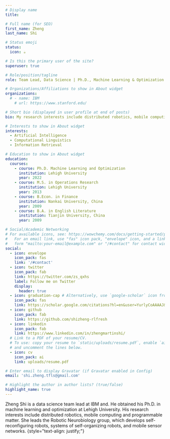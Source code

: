 ```yaml
---
# Display name
title: 

# Full name (for SEO)
first_name: Zheng
last_name: Shi

# Status emoji
status: 
  icon: ☕️

# Is this the primary user of the site?
superuser: true

# Role/position/tagline
role: Team Lead, Data Science | Ph.D., Machine Learning & Optimization

# Organizations/Affiliations to show in About widget
organizations:
  # - name: IBM
    # url: https://www.stanford.edu/

# Short bio (displayed in user profile at end of posts)
bio: My research interests include distributed robotics, mobile computing and programmable matter.

# Interests to show in About widget
interests:
  - Artificial Intelligence
  - Computational Linguistics
  - Information Retrieval

# Education to show in About widget
education:
  courses:
    - course: Ph.D. Machine Learning and Optimization
      institution: Lehigh University
      year: 2022
    - course: M.S. in Operations Research
      institution: Lehigh University
      year: 2013
    - course: B.Econ. in Finance
      institution: Nankai University, China
      year: 2009
    - course: B.A. in English Literature
      institution: Tianjin University, China
      year: 2009

# Social/Academic Networking
# For available icons, see: https://wowchemy.com/docs/getting-started/page-builder/#icons
#   For an email link, use "fas" icon pack, "envelope" icon, and a link in the
#   form "mailto:your-email@example.com" or "/#contact" for contact widget.
social:
  - icon: envelope
    icon_pack: fas
    link: '/#contact'
  - icon: twitter
    icon_pack: fab
    link: https://twitter.com/zs_qxhs
    label: Follow me on Twitter
    display:
      header: true
  - icon: graduation-cap # Alternatively, use `google-scholar` icon from `ai` icon pack
    icon_pack: fas
    link: https://scholar.google.com/citations?hl=en&user=YurlyCoAAAAJ&view_op=list_works&sortby=pubdate
  - icon: github
    icon_pack: fab
    link: https://github.com/shizheng-rlfresh
  - icon: linkedin
    icon_pack: fab
    link: https://www.linkedin.com/in/zhengmartinshi/
  # Link to a PDF of your resume/CV.
  # To use: copy your resume to `static/uploads/resume.pdf`, enable `ai` icons in `params.yaml`,
  # and uncomment the lines below.
  - icon: cv
    icon_pack: ai
    link: uploads/resume.pdf

# Enter email to display Gravatar (if Gravatar enabled in Config)
email: 'shi.zheng.tfls@gmail.com'

# Highlight the author in author lists? (true/false)
highlight_name: true
---
```


Zheng Shi is a data science team lead at IBM and. He obtained his Ph.D. in machine learning and optimization at Lehigh University. His research interests include distributed robotics, mobile computing and programmable matter. She leads the Robotic Neurobiology group, which develops self-reconfiguring robots, systems of self-organizing robots, and mobile sensor networks.
{style="text-align: justify;"}
